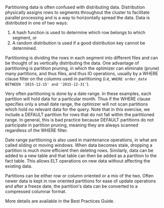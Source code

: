 Partitioning data is often confused with distributing data.  Distribution physically assigns rows to segments throughout the cluster to facilitate parallel processing and is a way to horizontally spread the data. Data is distributed in one of two ways:
 1. A hash function is used to determine which row belongs to which segment, or
 2. A random distribution is used if a good distribution key cannot be determined.

Partitioning is dividing the rows in each segment into different files and can be thought of as vertically distributing the data. One advantage of partitioning is partition pruning, in which the optimizer can eliminate (prune) many partitions, and thus files, and thus IO operations, usually by a WHERE clause filter on the columns used in partitioning (i.e, `WHERE order_date BETWEEN '2015-12-15' and '2015-12-31'`).  

Very often partitioning is done by a date range.  In these examples, each partition will hold data for a particular month.  Thus if the WHERE clause specifies only a small date range, the optimizer will not scan partitions which hold no relevant data for the query. Note that in this exercise, we include a DEFAULT partition for rows that do not fall within the partitioned range. In general, this is bad practice because DEFAULT partitions do not participate in partition pruning, meaning they are always scanned regardless of the WHERE filter.

Date range partitioning is also used in maintenance operations, in what are called sliding or moving windows.  When data becomes stale, dropping a partition is much more efficient then deleting rows. Similarly, data can be added to a new table and that table can then be added as a partition to the fact table.  This allows ELT operations on new data without affecting the existing data.

Partitions can be either row or column oriented or a mix of the two.  Often newer data is kept in row oriented partitions for ease of update operations and after a freeze date, the partition's data can be converted to a compressed columnar format. 

More details are available in the Best Practices Guide.
